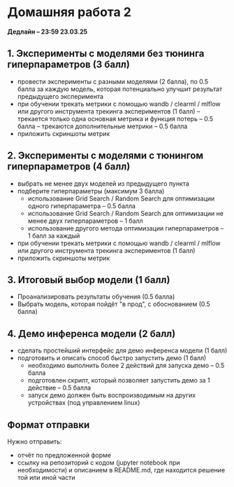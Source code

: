 # Домашняя работа 2

**Дедлайн – 23:59 23.03.25**

## 1. Эксперименты с моделями без тюнинга гиперпараметров  (3 балл)

- провести эксперименты с разными моделями (2 балла), по 0.5 балла за каждую модель, которая потенциально улучшит результат предыдущего эксперимента
- при обучении трекать метрики с помощью wandb / clearml / mlflow или другого инструмента трекинга экспериментов (1 балл)
    – трекается только одна основная метрика и функция потерь – 0.5 балла
    – трекаются дополнительные метрики – 0.5 балла
- приложить скриншоты метрик

## 2. Эксперименты с моделями с тюнингом гиперпараметров  (4 балл)

- выбрать не менее двух моделей из предыдущего пункта
- подберите гиперпараметры (максимум 3 балла)
    - использование Grid Search / Random Search для оптимизации одного гиперпараметра – 0.5 балла
    - использование Grid Search / Random Search для оптимизации не менее двух гиперпараметров – 1 балл
    - использование другого метода оптимизации гиперпараметров – 1 балл за каждый
- при обучении трекать метрики с помощью wandb / clearml / mlflow или другого инструмента трекинга экспериментов (1 балл)
- приложить скриншоты метрик

## 3. Итоговый выбор модели (1 балл)

- Проанализировать результаты обучения (0.5 балла)
- Выбрать модель, которая пойдёт "в прод", с обоснованием (0.5 балла)

## 4. Демо инференса модели  (2 балл)

- сделать простейший интерфейс для демо инференса модели (1 балл)
- подготовить и описать способ быстро запустить демо (1 балл)
    - необходимо выполнить более 2 действий для запуска демо – 0.5 балла
    - подготовлен скрипт, который позволяет запустить демо за 1 действие – 0.5 балла
    - запуск демо должен быть воспроизводимым на других устройствах (под управлением linux)


## Формат отправки

Нужно отправить:
- отчёт по предложенной форме 
- ссылку на репозиторий с кодом (jupyter notebook при необходимости) и описанием в README.md, где находится решение той или иной части
